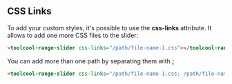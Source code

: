 ## CSS Links

To add your custom styles, it's possible to use the **css-links** attribute. It allows to add one more CSS files to the slider:

```html
<toolcool-range-slider css-links="/path/file-name-1.css"></toolcool-range-slider>
```

You can add more than one path by separating them with **;**

```html
<toolcool-range-slider css-links="/path/file-name-1.css; /path/file-name-2.css;"></toolcool-range-slider>
```
